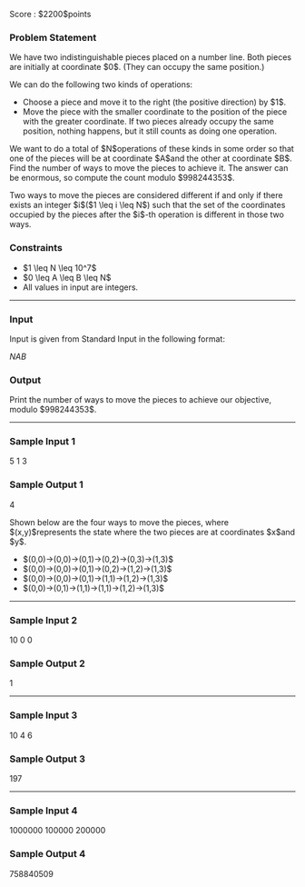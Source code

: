 
<div>

<span>

<span>

<p>
Score : $2200$points
</p>

<div>

<section>

### **Problem Statement**

<p>
We have two indistinguishable pieces placed on a number line.
Both pieces are initially at coordinate $0$. (They can occupy the same position.)
</p>

<p>
We can do the following two kinds of operations:
</p>

<ul>

<li>
Choose a piece and move it to the right (the positive direction) by $1$.
</li>

<li>
Move the piece with the smaller coordinate to the position of the piece with the greater coordinate.
If two pieces already occupy the same position, nothing happens, but it still counts as doing one operation.
</li>

</ul>

<p>
We want to do a total of $N$operations of these kinds in some order so that one of the pieces will be at coordinate $A$and the other at coordinate $B$.
Find the number of ways to move the pieces to achieve it.
The answer can be enormous, so compute the count modulo $998244353$.
</p>

<p>
Two ways to move the pieces are considered different if and only if there exists an integer $i$($1 \leq i \leq N$) such that the set of the coordinates occupied by the pieces after the $i$-th operation is different in those two ways.
</p>

</section>

</div>

<div>

<section>

### **Constraints**

<ul>

<li>
$1 \leq N \leq 10^7$
</li>

<li>
$0 \leq A \leq B \leq N$
</li>

<li>
All values in input are integers.
</li>

</ul>

</section>

</div>

---

<div>

<div>

<section>

### **Input**

<p>
Input is given from Standard Input in the following format:
</p>

<div>

$N$$A$$B$
</div>

</section>

</div>

<div>

<section>

### **Output**

<p>
Print the number of ways to move the pieces to achieve our objective, modulo $998244353$.
</p>

</section>

</div>

</div>

---

<div>

<section>

### **Sample Input 1**

<div>

5 1 3

</div>

</section>

</div>

<div>

<section>

### **Sample Output 1**

<div>

4

</div>

<p>
Shown below are the four ways to move the pieces, where $(x,y)$represents the state where the two pieces are at coordinates $x$and $y$.
</p>

<ul>

<li>
$(0,0)→(0,0)→(0,1)→(0,2)→(0,3)→(1,3)$
</li>

<li>
$(0,0)→(0,0)→(0,1)→(0,2)→(1,2)→(1,3)$
</li>

<li>
$(0,0)→(0,0)→(0,1)→(1,1)→(1,2)→(1,3)$
</li>

<li>
$(0,0)→(0,1)→(1,1)→(1,1)→(1,2)→(1,3)$
</li>

</ul>

</section>

</div>

---

<div>

<section>

### **Sample Input 2**

<div>

10 0 0

</div>

</section>

</div>

<div>

<section>

### **Sample Output 2**

<div>

1

</div>

</section>

</div>

---

<div>

<section>

### **Sample Input 3**

<div>

10 4 6

</div>

</section>

</div>

<div>

<section>

### **Sample Output 3**

<div>

197

</div>

</section>

</div>

---

<div>

<section>

### **Sample Input 4**

<div>

1000000 100000 200000

</div>

</section>

</div>

<div>

<section>

### **Sample Output 4**

<div>

758840509

</div>

</section>

</div>

</span>

</span>

</div>
